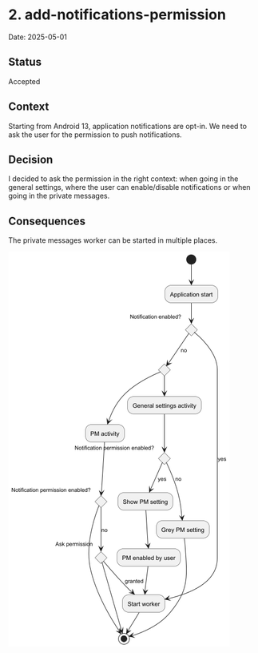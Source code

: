 # 2. add-notifications-permission

Date: 2025-05-01

## Status

Accepted

## Context

Starting from Android 13, application notifications are opt-in. We need to ask the user for the
permission to push notifications.

## Decision

I decided to ask the permission in the right context: when going in the general settings, where
the user can enable/disable notifications or when going in the private messages.

## Consequences

The private messages worker can be started in multiple places.

![How to start the PM worker](./resources/notifications.png)
